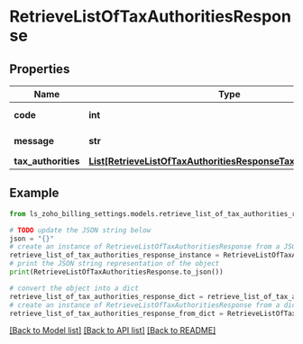 # RetrieveListOfTaxAuthoritiesResponse


## Properties

Name | Type | Description | Notes
------------ | ------------- | ------------- | -------------
**code** | **int** |  | [optional] [readonly] 
**message** | **str** |  | [optional] [readonly] 
**tax_authorities** | [**List[RetrieveListOfTaxAuthoritiesResponseTaxAuthoritiesInner]**](RetrieveListOfTaxAuthoritiesResponseTaxAuthoritiesInner.md) |  | [optional] 

## Example

```python
from ls_zoho_billing_settings.models.retrieve_list_of_tax_authorities_response import RetrieveListOfTaxAuthoritiesResponse

# TODO update the JSON string below
json = "{}"
# create an instance of RetrieveListOfTaxAuthoritiesResponse from a JSON string
retrieve_list_of_tax_authorities_response_instance = RetrieveListOfTaxAuthoritiesResponse.from_json(json)
# print the JSON string representation of the object
print(RetrieveListOfTaxAuthoritiesResponse.to_json())

# convert the object into a dict
retrieve_list_of_tax_authorities_response_dict = retrieve_list_of_tax_authorities_response_instance.to_dict()
# create an instance of RetrieveListOfTaxAuthoritiesResponse from a dict
retrieve_list_of_tax_authorities_response_from_dict = RetrieveListOfTaxAuthoritiesResponse.from_dict(retrieve_list_of_tax_authorities_response_dict)
```
[[Back to Model list]](../README.md#documentation-for-models) [[Back to API list]](../README.md#documentation-for-api-endpoints) [[Back to README]](../README.md)


